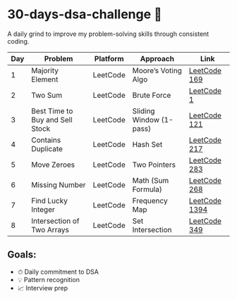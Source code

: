 # 30-days-dsa-challenge 🚀

A daily grind to improve my problem-solving skills through consistent coding.

| Day | Problem                         | Platform | Approach                | Link                                                                           |
| --- | ------------------------------- | -------- | ----------------------- | ------------------------------------------------------------------------------ |
| 1   | Majority Element                | LeetCode | Moore’s Voting Algo     | [LeetCode 169](https://leetcode.com/problems/majority-element/)                |
| 2   | Two Sum                         | LeetCode | Brute Force             | [LeetCode 1](https://leetcode.com/problems/two-sum/)                           |
| 3   | Best Time to Buy and Sell Stock | LeetCode | Sliding Window (1-pass) | [LeetCode 121](https://leetcode.com/problems/best-time-to-buy-and-sell-stock/) |
| 4   | Contains Duplicate              | LeetCode | Hash Set                | [LeetCode 217](https://leetcode.com/problems/contains-duplicate/)              |
| 5   | Move Zeroes                     | LeetCode | Two Pointers            | [LeetCode 283](https://leetcode.com/problems/move-zeroes/)                     |
| 6   | Missing Number                  | LeetCode | Math (Sum Formula)      | [LeetCode 268](https://leetcode.com/problems/missing-number/)                  |
| 7   | Find Lucky Integer              | LeetCode | Frequency Map           | [LeetCode 1394](https://leetcode.com/problems/find-lucky-integer-in-an-array/) |
| 8   | Intersection of Two Arrays      | LeetCode | Set Intersection        | [LeetCode 349](https://leetcode.com/problems/intersection-of-two-arrays/)      |

## Goals:

- ⏱ Daily commitment to DSA
- 💡 Pattern recognition
- 📈 Interview prep

